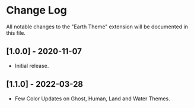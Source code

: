 # Change Log

All notable changes to the "Earth Theme" extension will be documented in this file.

## [1.0.0] - 2020-11-07

- Initial release.

## [1.1.0] - 2022-03-28

- Few Color Updates on Ghost, Human, Land and Water Themes.
